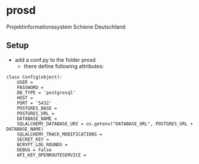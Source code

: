 # prosd
Projektinformationssystem Schiene Deutschland

## Setup
* add a conf.py to the folder prosd
  *  there define following attributes:
```
class Config(object):
    USER = 
    PASSWORD = 
    DB_TYPE = 'postgresql'
    HOST = 
    PORT = '5432'
    POSTGRES_BASE = 
    POSTGRES_URL = 
    DATABASE_NAME = 
    SQLALCHEMY_DATABASE_URI = os.getenv("DATABASE_URL", POSTGRES_URL + DATABASE_NAME)
    SQLALCHEMY_TRACK_MODIFICATIONS = 
    SECRET_KEY = 
    BCRYPT_LOG_ROUNDS = 
    DEBUG = False
    API_KEY_OPENROUTESERVICE = 
